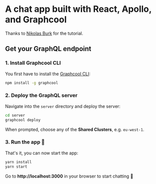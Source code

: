 # A chat app built with React, Apollo, and Graphcool

Thanks to [Nikolas Burk](https://github.com/nikolasburk) for the tutorial.


## Get your GraphQL endpoint

### 1. Install Graphcool CLI

You first have to install the [Graphcool CLI](https://www.graph.cool/docs/reference/cli/overview-kie1quohli/):

```sh
npm install -g graphcool
```

### 2. Deploy the GraphQL server

Navigate into the `server` directory and deploy the server:

```sh
cd server
graphcool deploy
```

When prompted, choose any of the **Shared Clusters**, e.g. `eu-west-1`.

### 3. Run the app 🚀

That's it, you can now start the app:

```sh
yarn install
yarn start
```

Go to **http://localhost:3000** in your browser to start chatting 💬


